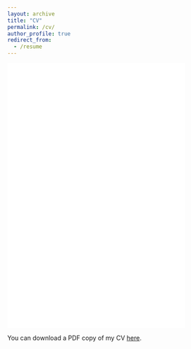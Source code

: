 ```yaml
---
layout: archive
title: "CV"
permalink: /cv/
author_profile: true
redirect_from:
  - /resume
---
```


<style>
body {
  background-image: url('/images/deep_crop.png');
  background-repeat: no-repeat;
  background-attachment: fixed; 
  background-size: 100% 100%;
}
</style>

<iframe src="/files/CV-DylanTerstege.pdf" width="80%" height="600" frameborder="no" border="0" marginwidth="0" marginheight="0"></iframe>

You can download a PDF copy of my CV [here](/files/CV-DylanTerstege.pdf).

